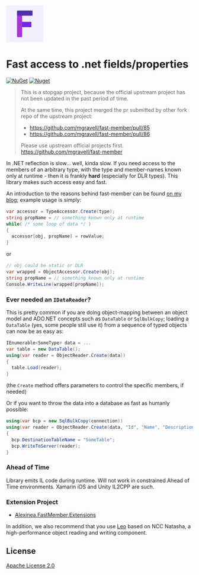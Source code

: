 <p>
    <a href="https://alexinea.com" target="_blank" title="FastMember">
        <img width="100" src="logo.png" />
    </a>
</p>

# Fast access to .net fields/properties

[![NuGet](https://img.shields.io/nuget/v/Alexinea.FastMember.svg)](https://nuget.org/packages/Alexinea.FastMember) 
[![Nuget](https://img.shields.io/nuget/dt/Alexinea.FastMember.svg)](https://nuget.org/packages/Alexinea.FastMember)

> This is a stopgap project, because the official upstream project has not been updated in the past period of time.
>
> At the same time, this project merged the pr submitted by other fork repo of the upstream project:
> - https://github.com/mgravell/fast-member/pull/85
> - https://github.com/mgravell/fast-member/pull/86
> 
> Please use upstream official projects first. https://github.com/mgravell/fast-member

In .NET reflection is slow... well, kinda slow. If you need access to the members of an arbitrary type, with the type and member-names known only at runtime - then it is frankly **hard** (especially for DLR types). This library makes such access easy and fast.

An introduction to the reasons behind fast-member can be found <a href="http://marcgravell.blogspot.com/2012/01/playing-with-your-member.html" target="_blank">on my blog</a>; example usage is simply:

```csharp
var accessor = TypeAccessor.Create(type); 
string propName = // something known only at runtime 
while( /* some loop of data */ )
{ 
  accessor[obj, propName] = rowValue; 
}
```
or
```csharp
// obj could be static or DLR 
var wrapped = ObjectAccessor.Create(obj);
string propName = // something known only at runtime 
Console.WriteLine(wrapped[propName]);
```
### Ever needed an `IDataReader`?

This is pretty common if you are doing object-mapping between an object model and ADO.NET concepts such as `DataTable` or `SqlBulkCopy`; loading a `DataTable` (yes, some people still use it) from a sequence of typed objects can now be as easy as:
```csharp
IEnumerable<SomeType> data = ... 
var table = new DataTable(); 
using(var reader = ObjectReader.Create(data)) 
{ 
  table.Load(reader); 
}
```
(the `Create` method offers parameters to control the specific members, if needed)

Or if you want to throw the data into a database as fast as humanly possible:
```csharp
using(var bcp = new SqlBulkCopy(connection)) 
using(var reader = ObjectReader.Create(data, "Id", "Name", "Description")) 
{ 
  bcp.DestinationTableName = "SomeTable"; 
  bcp.WriteToServer(reader); 
}
```

### Ahead of Time
Library emits IL code during runtime. Will not work in constrained Ahead of Time environments. Xamarin iOS and Unity IL2CPP are such.


### Extension Project

- [Alexinea.FastMember.Extensions](https://github.com/alexinea/alexinea-fast-member-extensions)

In addition, we also recommend that you use [Leo](https://github.com/night-moon-studio/leo) based on NCC Natasha, a high-performance object reading and writing component.

## License

[Apache License 2.0](LICENSE)